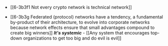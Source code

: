- [[6-3b3f1 Not every crypto network is technical network]]

- [[6-3b3g Federated (protocol) networks have a tendency, a fundamental by-product of their architecture, to evolve into corporate networks because network effects ensure that small advantages compound to create big winners]]
	***It's systemic*** 
		- [[Any system that encourages top-down organizations to get too big and do evil is evil]]
